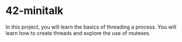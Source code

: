 # 42-minitalk
In this project, you will learn the basics of threading a process.
You will learn how to create threads and explore the use of mutexes.
